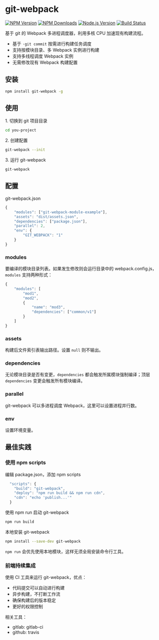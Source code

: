# git-webpack

[![NPM Version][npm-image]][npm-url]
[![NPM Downloads][downloads-image]][downloads-url]
[![Node.js Version][node-version-image]][node-version-url]
[![Build Status][travis-ci-image]][travis-ci-url]

基于 git 的 Webpack 多进程调度器，利用多核 CPU 加速现有构建流程。

* 基于 `·git commit` 按需进行构建任务调度
* 支持按模块目录、多 Webpack 实例进行构建
* 支持多线程调度 Webpack 实例
* 无需修改现有 Webpack 构建配置

## 安装

```bash
npm install git-webpack -g
```

## 使用

1\. 切换到 git 项目目录

```bash
cd you-project
```

2\. 创建配置

```bash
git-webpack --init
```

3\. 运行 git-webpack

```bash
git-webpack
```

## 配置

git-webpack.json

```javascript
{   
    "modules": ["git-webpack-module-example"],
    "assets": "dist/assets.json",
    "dependencies": ["package.json"],
    "parallel": 2,
    "env": {
        "GIT_WEBPACK": "1"
    }
}
```

### modules

要编译的模块目录列表。如果发生修改则会运行目录中的 webpack.config.js，`modules` 支持两种形式：

```javascript
{   
    "modules": [
        "mod1",
        "mod2",
        {
            "name": "mod3",
            "dependencies": ["common/v1"]
        }
    ]
}
```

### assets

构建后文件索引表输出路径。设置 `null` 则不输出。

### dependencies

无论模块目录是否有变更，`dependencies` 都会触发所属模块强制编译；顶层 `dependencies` 变更会触发所有模块编译。

### parallel

git-webpack 可以多进程调度 Webpack，这里可以设置进程并行数。

### env

设置环境变量。

## 最佳实践

### 使用 npm scripts

编辑 package.json，添加 npm scripts

```javascript
  "scripts": {
    "build": "git-webpack",
    "deploy": "npm run build && npm run cdn",
    "cdn": "echo 'publish...'"
  }
```

使用 npm run 启动 git-webpack

```bash
npm run build
```

本地安装 git-webpack

```bash
npm install --save-dev git-webpack
```

`npm run` 会优先使用本地模块，这样无须全局安装命令行工具。

### 前端持续集成

使用 CI 工具来运行 git-webpack，优点：

* 代码提交可以自动进行构建
* 异步构建，不打断工作流
* 确保构建后的版本稳定
* 更好的权限控制

相关工具：

* gitlab: gitlab-ci
* github: travis



[npm-image]: https://img.shields.io/npm/v/git-webpack.svg
[npm-url]: https://npmjs.org/package/git-webpack
[node-version-image]: https://img.shields.io/node/v/git-webpack.svg
[node-version-url]: http://nodejs.org/download/
[downloads-image]: https://img.shields.io/npm/dm/git-webpack.svg
[downloads-url]: https://npmjs.org/package/git-webpack
[travis-ci-image]: https://travis-ci.org/aui/git-webpack.svg?branch=master
[travis-ci-url]: https://travis-ci.org/aui/git-webpack